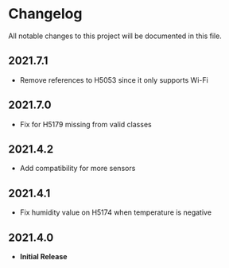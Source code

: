 # Changelog

All notable changes to this project will be documented in this file.

## 2021.7.1

- Remove references to H5053 since it only supports Wi-Fi

## 2021.7.0

- Fix for H5179 missing from valid classes

## 2021.4.2

- Add compatibility for more sensors

## 2021.4.1

- Fix humidity value on H5174 when temperature is negative

## 2021.4.0

- **Initial Release**
